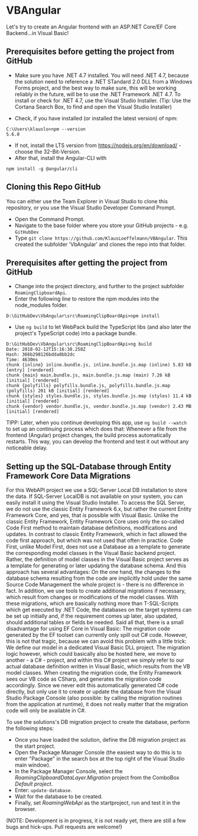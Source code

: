 # VBAngular
Let's try to create an Angular frontend with an ASP.NET Core/EF Core Backend...in Visual Basic!

## Prerequisites before getting the project from GitHub
* Make sure you have .NET 4.7 installed. You will need .NET 4.7, because the solution need to reference a .NET STandard 2.0 DLL from a Windows Forms project, and the best way to make sure, this will be working reliably in the future, will be to use the .NET Framework .NET 4.7. To install or check for .NET 4.7, use the Visual Studio Installer. (Tip: Use the Cortana Search Box, to find and open the Visual Studio Installer)

* Check, if you have installed (or installed the latest version) of npm:

```
C:\Users\klauslo>npm --version
5.6.0
```
* If not, install the LTS version from https://nodejs.org/en/download/ - choose the 32-Bit-Version.
* After that, install the Angular-CLI with

```
npm install -g @angular/cli
```

## Cloning this Repo GitHub
You can either use the Team Explorer in Visual Studio to clone this repository, or you use the Visual Studio Developer Command Prompt.
* Open the Command Prompt.
* Navigate to the base folder where you store your GitHub projects - e.g. `GitHubDev`
* Type `git clone https://github.com/KlausLoeffelmann/VBAngular`. This created the subfolder 'VbAngular' and clones the repo into that folder.

## Prerequisites after getting the project from GitHub
* Change into the project directory, and further to the project subfolder `RoamingClipboardApi`.
* Enter the following line to restore the npm modules into the node_modules folder.
```
D:\GitHubDev\VbAngular\src\RoamingClipBoardApi>npm install
```

* Use `ng build` to let WebPack build the TypeScript libs (and also later the project's TypeScript code) into a package bundle.
```
D:\GitHubDev\VbAngular\src\RoamingClipBoardApi>ng build
Date: 2018-02-12T15:16:38.258Z
Hash: 366b298126bdda8bb2dc
Time: 4630ms
chunk {inline} inline.bundle.js, inline.bundle.js.map (inline) 5.83 kB [entry] [rendered]
chunk {main} main.bundle.js, main.bundle.js.map (main) 7.26 kB [initial] [rendered]
chunk {polyfills} polyfills.bundle.js, polyfills.bundle.js.map (polyfills) 201 kB [initial] [rendered]
chunk {styles} styles.bundle.js, styles.bundle.js.map (styles) 11.4 kB [initial] [rendered]
chunk {vendor} vendor.bundle.js, vendor.bundle.js.map (vendor) 2.43 MB [initial] [rendered]
```

TIPP: Later, when you continue developing this app, use `ng build --watch` to set up an continuing process which does that: Whenever a file from the frontend (Angular) project changes, the build process automatically restarts. This way, you can develop the frontend and test it out without any noticeable delay.

## Setting up the SQL-Database through Entity Framework Core Data Migrations

For this WebAPI project we use a SQL-Server Local DB installation to store the data. If SQL-Server LocalDB is not available on your system, you can easily install it using the Visual Studio Installer. To access the SQL Server, we do not use the classic Entity Framework 6.x, but rather the current Entity Framework Core, and yes, that _is_ possible with Visual Basic. Unlike the classic Entity Framework, Entity Framework Core uses only the so-called Code First method to maintain database definitions, modifications and updates. In contrast to classic Entity Framework, which in fact allowed the code first approach, but which was not used that often in practice. Code First, unlike Model First, does not use a Database as a template to generate the corresponding model classes in the Visual Basic backend project. Rather, the definition of model classes in the Visual Basic project serves as a template for generating or later updating the database schema. And this approach has several advantages: On the one hand, the changes to the database schema resulting from the code are implicitly hold under the same Source Code Management the whole project is - there is no difference in fact. In addition, we use tools to create additional migrations if necessary, which result from changes or modifications of the model classes. With these migrations, which are basically nothing more than T-SQL-Scripts which get executed by .NET Code, the databases on the target systems can be set up initially and, if the requirement comes up later, also updated, should additional tables or fields be needed. Said all that, there is a small disadvantage for using EF Core in Visual Basic: The migration code generated by the EF toolset can currently only spill out C# code. However, this is not that tragic, because we can avoid this problem with a little trick: We define our model in a dedicated Visual Basic DLL project. The migration logic however, which could basically also be hosted here, we move to another - a C# - project, and within this C# project we simply refer to our actual database definition written in Visual Basic, which results from the VB model classes. When creating the migration code, the Entity Framework sees our VB code as CSharp, and generates the migration code accordingly. Since we never edit this automatically generated C# code directly, but only use it to create or update the database from the Visual Studio Package Console (also possible: by calling the migration routines from the application at runtime), it does not really matter that the migration code will only be available in C#.

To use the solutions's DB migration project to create the database, perform the following steps:
* Once you have loaded the solution, define the DB migration project as the start project.
* Open the Package Manager Console (the easiest way to do this is to enter "Package" in the search box at the top right of the Visual Studio main window).
* In the Package Manager Console, select the _RoamingClipboardDataLayer.Migration_ project from the ComboBox _Default project_.
* Enter: `update-database`.
* Wait for the database to be created.
* Finally, set _RoamingWebApi_ as the startproject, run and test it in the browser.

(NOTE: Development is in progress, it is not ready yet, there are still a few bugs and hick-ups. Pull requests are welcome!)
